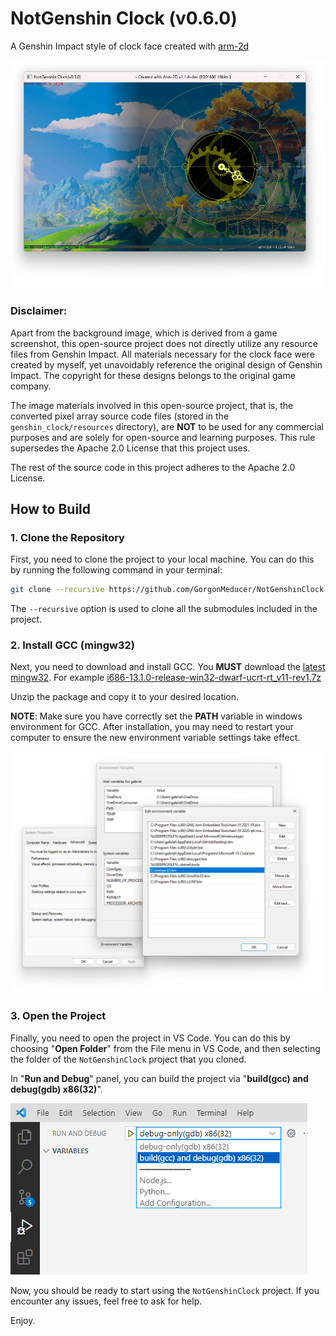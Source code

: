 # NotGenshin Clock (v0.6.0)
A Genshin Impact style of clock face created with [arm-2d](https://github.com/ARM-software/Arm-2D)

![ClockFace](./doc/pictures/clock_face.png) 

### Disclaimer:

Apart from the background image, which is derived from a game screenshot, this open-source project does not directly utilize any resource files from Genshin Impact. All materials necessary for the clock face were created by myself, yet unavoidably reference the original design of Genshin Impact. The copyright for these designs belongs to the original game company. 

The image materials involved in this open-source project, that is, the converted pixel array source code files (stored in the `genshin_clock/resources` directory), are **NOT** to be used for any commercial purposes and are solely for open-source and learning purposes. This rule supersedes the Apache 2.0 License that this project uses. 

The rest of the source code in this project adheres to the Apache 2.0 License.



## How to Build



### 1. Clone the Repository

First, you need to clone the project to your local machine. You can do this by running the following command in your terminal:

```bash
git clone --recursive https://github.com/GorgonMeducer/NotGenshinClock.git
```

The `--recursive` option is used to clone all the submodules included in the project.

### 2. Install GCC (mingw32)

Next, you need to download and install GCC. You **MUST** download the [latest mingw32](https://github.com/niXman/mingw-builds-binaries/releases/). For example [i686-13.1.0-release-win32-dwarf-ucrt-rt_v11-rev1.7z](https://github.com/niXman/mingw-builds-binaries/releases/download/13.1.0-rt_v11-rev1/i686-13.1.0-release-win32-dwarf-ucrt-rt_v11-rev1.7z)

Unzip the package and copy it to your desired location. 

**NOTE**: Make sure you have correctly set the **PATH** variable in windows environment for GCC. After installation, you may need to restart your computer to ensure the new environment variable settings take effect.

![PathforGCC](./doc/pictures/path_for_gcc.png) 



### 3. Open the Project

Finally, you need to open the project in VS Code. You can do this by choosing "**Open Folder**" from the File menu in VS Code, and then selecting the folder of the `NotGenshinClock` project that you cloned.

In "**Run and Debug**" panel, you can build the project via "**build(gcc) and debug(gdb) x86(32)**". 

![BuildAndRun](./doc/pictures/build_and_run.png) 



Now, you should be ready to start using the `NotGenshinClock` project. If you encounter any issues, feel free to ask for help.

Enjoy.
